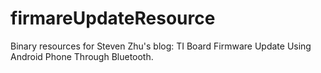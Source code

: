 # firmareUpdateResource
Binary resources for Steven Zhu's blog: TI Board Firmware Update Using Android Phone Through Bluetooth.

